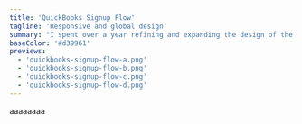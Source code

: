 ```yaml
---
title: 'QuickBooks Signup Flow'
tagline: 'Responsive and global design'
summary: "I spent over a year refining and expanding the design of the QuickBooks signup flow for global markets while making it responsive."
baseColor: '#d39961'
previews:
  - 'quickbooks-signup-flow-a.png'
  - 'quickbooks-signup-flow-b.png'
  - 'quickbooks-signup-flow-c.png'
  - 'quickbooks-signup-flow-d.png'
---
```


aaaaaaaa
